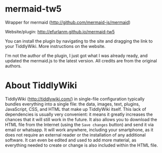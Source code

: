 # mermaid-tw5

Wrapper for mermaid (http://github.com/mermaid-js/mermaid)

Website/plugin: http://efurlanm.github.io/mermaid-tw5

You can install the plugin by navigating to the site and dragging the link to your TiddlyWiki. More instructions on the website.

I'm not the author of the plugin, I just got what I was already ready, and updated the mermaid.js to the latest version. All credits are from the original authors.


# About TiddlyWiki

TiddlyWiki (http://tiddlywiki.com/) in single-file configuration typically bundles everything into a single file: the data, images, text, plugins, JavaScript, CSS, and HTML that make up TiddlyWiki itself. This lack of dependencies is usually very convenient: it means it greatly increases the chances that it will still work in the future. It also allows you to download the HTML file from the Internet (using the `Save changes` button) and send it via email or whatsapp. It will work anywhere, including your smartphone, as it does not require an external reader or the installation of any additional software. It can even be edited and used to add more material, as everything needed to create or change is also included within the HTML file.
